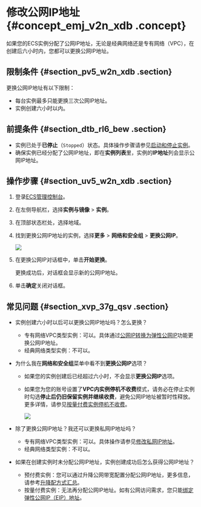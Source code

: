# 修改公网IP地址 {#concept_emj_v2n_xdb .concept}

如果您的ECS实例分配了公网IP地址，无论是经典网络还是专有网络（VPC），在创建后六小时内，您都可以更换公网IP地址。

## 限制条件 {#section_pv5_w2n_xdb .section}

更换公网IP地址有以下限制：

-   每台实例最多只能更换三次公网IP地址。
-   实例创建六小时以内。

## 前提条件 {#section_dtb_rl6_bew .section}

-   实例已处于**已停止**（`Stopped`）状态。具体操作步骤请参见[启动和停止实例](../intl.zh-CN/实例/管理实例/启动和停止实例.md#)。
-   确保实例已经分配了公网IP地址，即在**实例列表**里，实例的**IP地址**列会显示公网IP地址。

## 操作步骤 {#section_uv5_w2n_xdb .section}

1.  登录[ECS管理控制台](https://ecs.console.aliyun.com)。
2.  在左侧导航栏，选择**实例与镜像** \> **实例**。
3.  在顶部状态栏处，选择地域。
4.  找到更换公网IP地址的实例，选择**更多** \> **网络和安全组** \> **更换公网IP**。

    ![](http://static-aliyun-doc.oss-cn-hangzhou.aliyuncs.com/assets/img/9656/156216061944661_zh-CN.jpg)

5.  在更换公网IP对话框中，单击**开始更换**。

    更换成功后，对话框会显示新的公网IP地址。

6.  单击**确定**关闭对话框。

## 常见问题 {#section_xvp_37g_qsv .section}

-   实例创建六小时以后可以更换公网IP地址吗？怎么更换？
    -   专有网络VPC类型实例：可以。具体通过[公网IP转换为弹性公网IP](intl.zh-CN/网络/修改IPv4地址/公网IP转换为弹性公网IP.md#)功能更换公网IP地址。
    -   经典网络类型实例：不可以。
-   为什么我在**网络和安全组**菜单中看不到**更换公网IP**选项？
    -   如果您的实例创建后已经超过六小时，不会显示**更换公网IP**选项。
    -   如果您为您的账号设置了**VPC内实例停机不收费**模式，请务必在停止实例时勾选**停止后仍旧保留实例并继续收费**，避免公网IP地址被暂时性释放。更多详情，请参见[按量付费实例停机不收费](../intl.zh-CN/产品定价/按量付费实例停机不收费.md#)。

        ![](http://static-aliyun-doc.oss-cn-hangzhou.aliyuncs.com/assets/img/9656/156216061944752_zh-CN.jpg)

-   除了更换公网IP地址？我还可以更换私网IP地址吗？
    -   专有网络VPC类型实例：可以。具体操作请参见[修改私网IP地址](intl.zh-CN/网络/修改IPv4地址/修改私网IP地址.md#)。
    -   经典网络类型实例：不可以。
-   如果在创建实例时未分配公网IP地址，实例创建成功后怎么获得公网IP地址？
    -   预付费实例：您可以通过升降公网带宽配置分配公网IP地址，更多信息，请参考[升降配方式汇总](../intl.zh-CN/实例/升降配实例/升降配方式汇总.md#)。
    -   按量付费实例：无法再分配公网IP地址。如有公网访问需求，您只能[绑定弹性公网IP（EIP）地址](https://www.alibabacloud.com/help/doc-detail/27714.htm)。

